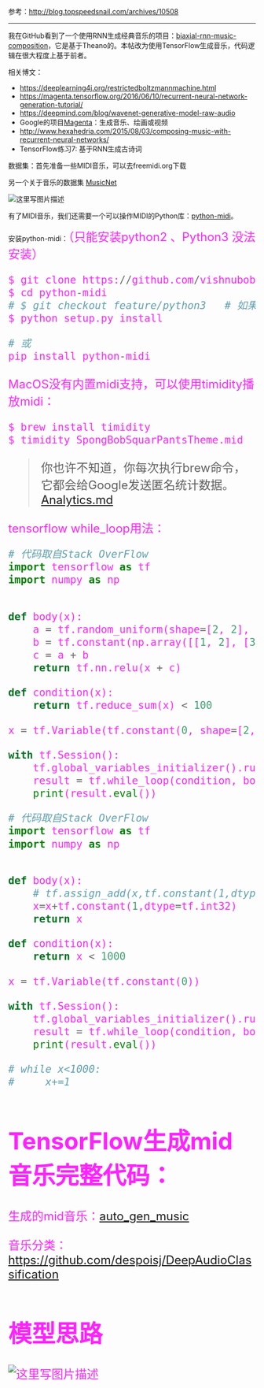 参考：http://blog.topspeedsnail.com/archives/10508


----------
我在GitHub看到了一个使用RNN生成经典音乐的项目：[biaxial-rnn-music-composition](https://github.com/hexahedria/biaxial-rnn-music-composition)，它是基于Theano的。本帖改为使用TensorFlow生成音乐，代码逻辑在很大程度上基于前者。

相关博文：

- https://deeplearning4j.org/restrictedboltzmannmachine.html
- https://magenta.tensorflow.org/2016/06/10/recurrent-neural-network-generation-tutorial/
- https://deepmind.com/blog/wavenet-generative-model-raw-audio
- Google的项目[Magenta](https://github.com/tensorflow/magenta)：生成音乐、绘画或视频
- http://www.hexahedria.com/2015/08/03/composing-music-with-recurrent-neural-networks/
- TensorFlow练习7: 基于RNN生成古诗词

数据集：首先准备一些MIDI音乐，可以去freemidi.org下载

另一个关于音乐的数据集 [MusicNet](https://homes.cs.washington.edu/~thickstn/start.html)

![这里写图片描述](http://blog.topspeedsnail.com/wp-content/uploads/2016/11/%E5%B1%8F%E5%B9%95%E5%BF%AB%E7%85%A7-2016-11-25-%E4%B8%8B%E5%8D%881.51.59.png)

有了MIDI音乐，我们还需要一个可以操作MIDI的Python库：[python-midi](https://github.com/vishnubob/python-midi)。

安装python-midi：<font color=FF22FF size=5>（只能安装python2 、Python3 没法安装）

```python
$ git clone https://github.com/vishnubob/python-midi
$ cd python-midi
# $ git checkout feature/python3   # 如果使用Python3，checkout对应分支
$ python setup.py install

# 或
pip install python-midi
```
MacOS没有内置midi支持，可以使用timidity播放midi：

```python
$ brew install timidity
$ timidity SpongBobSquarPantsTheme.mid
```

> 你也许不知道，你每次执行brew命令，它都会给Google发送匿名统计数据。[Analytics.md](https://github.com/Homebrew/brew/blob/master/docs/Analytics.md)


tensorflow while_loop用法：

```python
# 代码取自Stack OverFlow
import tensorflow as tf
import numpy as np


def body(x):
    a = tf.random_uniform(shape=[2, 2], dtype=tf.int32, maxval=100)
    b = tf.constant(np.array([[1, 2], [3, 4]]), dtype=tf.int32)
    c = a + b
    return tf.nn.relu(x + c)

def condition(x):
    return tf.reduce_sum(x) < 100

x = tf.Variable(tf.constant(0, shape=[2, 2]))

with tf.Session():
    tf.global_variables_initializer().run()
    result = tf.while_loop(condition, body, [x])
    print(result.eval())
```

```python
# 代码取自Stack OverFlow
import tensorflow as tf
import numpy as np


def body(x):
    # tf.assign_add(x,tf.constant(1,dtype=tf.int32))
    x=x+tf.constant(1,dtype=tf.int32)
    return x

def condition(x):
    return x < 1000

x = tf.Variable(tf.constant(0))

with tf.Session():
    tf.global_variables_initializer().run()
    result = tf.while_loop(condition, body, [x])
    print(result.eval())

# while x<1000:
#     x+=1
```

# TensorFlow生成mid音乐完整代码：

生成的mid音乐：[auto_gen_music](http://blog.topspeedsnail.com/wp-content/uploads/2016/11/auto_gen_music.mid)

音乐分类：https://github.com/despoisj/DeepAudioClassification

# 模型思路
![这里写图片描述](http://img.blog.csdn.net/20180119161515180?watermark/2/text/aHR0cDovL2Jsb2cuY3Nkbi5uZXQvd2M3ODE3MDgyNDk=/font/5a6L5L2T/fontsize/400/fill/I0JBQkFCMA==/dissolve/70/gravity/SouthEast)

